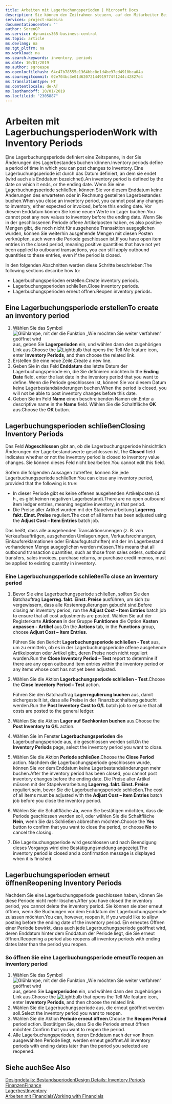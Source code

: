 ```yaml
---
title: Arbeiten mit Lagerbuchungsperioden | Microsoft Docs
description: Sie können den Zeitrahmen steuern, auf den Mitarbeiter Beitragsänderungen des Lagerbestandes buchen können, indem Sie Lagerbuchungsperioden definieren.
services: project-madeira
documentationcenter: ''
author: SorenGP
ms.service: dynamics365-business-central
ms.topic: article
ms.devlang: na
ms.tgt_pltfrm: na
ms.workload: na
ms.search.keywords: inventory, periods
ms.date: 10/01/2019
ms.author: sgroespe
ms.openlocfilehash: 64c47b78555e1364bbc0e1d4be97ed4910bca04a
ms.sourcegitcommit: 02e704bc3e01d62072144919774f1244c42827e4
ms.translationtype: HT
ms.contentlocale: de-AT
ms.lasthandoff: 10/01/2019
ms.locfileid: "2305887"
---
```

# <a name="work-with-inventory-periods"></a><span data-ttu-id="57c6a-103">Arbeiten mit Lagerbuchungsperioden</span><span class="sxs-lookup"><span data-stu-id="57c6a-103">Work with Inventory Periods</span></span>
<span data-ttu-id="57c6a-104">Eine Lagerbuchungsperiode definiert eine Zeitspanne, in der Sie Änderungen des Lagerbestandes buchen können.</span><span class="sxs-lookup"><span data-stu-id="57c6a-104">Inventory periods define a period of time in which you can post changes to inventory.</span></span> <span data-ttu-id="57c6a-105">Eine Lagerbuchungsperiode ist durch das Datum definiert, an dem sie endet (wird auch als Enddatum bezeichnet).</span><span class="sxs-lookup"><span data-stu-id="57c6a-105">An inventory period is defined by the date on which it ends, or the ending date.</span></span> <span data-ttu-id="57c6a-106">Wenn Sie eine Lagerbuchungsperiode schließen, können Sie vor diesem Enddatum keine Änderungen des erwarteten oder in Rechnung gestellten Lagerbestandes buchen.</span><span class="sxs-lookup"><span data-stu-id="57c6a-106">When you close an inventory period, you cannot post any changes to inventory, either expected or invoiced, before this ending date.</span></span> <span data-ttu-id="57c6a-107">Vor diesem Enddatum können Sie keine neuen Werte im Lager buchen.</span><span class="sxs-lookup"><span data-stu-id="57c6a-107">You cannot post any new values to inventory before the ending date.</span></span> <span data-ttu-id="57c6a-108">Wenn Sie in der geschlossenen Periode offene Artikelposten haben, es also positive Mengen gibt, die noch nicht für ausgehende Transaktion ausgeglichen wurden, können Sie weiterhin ausgehende Mengen mit diesen Posten verknüpfen, auch wenn die Periode geschlossen ist.</span><span class="sxs-lookup"><span data-stu-id="57c6a-108">If you have open item entries in the closed period, meaning positive quantities that have not yet been applied to outbound transactions, you can still apply outbound quantities to these entries, even if the period is closed.</span></span>  

<span data-ttu-id="57c6a-109">In den folgenden Abschnitten werden diese Schritte beschrieben:</span><span class="sxs-lookup"><span data-stu-id="57c6a-109">The following sections describe how to:</span></span>  

* <span data-ttu-id="57c6a-110">Lagerbuchungsperioden erstellen.</span><span class="sxs-lookup"><span data-stu-id="57c6a-110">Create inventory periods.</span></span>  
* <span data-ttu-id="57c6a-111">Lagerbuchungsperioden schließen.</span><span class="sxs-lookup"><span data-stu-id="57c6a-111">Close inventory periods.</span></span>  
* <span data-ttu-id="57c6a-112">Lagerbuchungsperioden erneut öffnen.</span><span class="sxs-lookup"><span data-stu-id="57c6a-112">Reopen inventory periods.</span></span>  

## <a name="to-create-an-inventory-period"></a><span data-ttu-id="57c6a-113">Eine Lagerbuchungsperiode erstellen</span><span class="sxs-lookup"><span data-stu-id="57c6a-113">To create an inventory period</span></span>  
1. <span data-ttu-id="57c6a-114">Wählen Sie das Symbol ![Glühlampe, mit der die Funktion „Wie möchten Sie weiter verfahren“ geöffnet wird](media/ui-search/search_small.png "Wie möchten Sie weiter verfahren?") aus, geben Sie **Lagerperioden** ein, und wählen dann den zugehörigen Link aus.</span><span class="sxs-lookup"><span data-stu-id="57c6a-114">Choose the ![Lightbulb that opens the Tell Me feature](media/ui-search/search_small.png "Tell me what you want to do") icon, enter **Inventory Periods**, and then choose the related link.</span></span>  
2. <span data-ttu-id="57c6a-115">Erstellen Sie eine neue Zeile.</span><span class="sxs-lookup"><span data-stu-id="57c6a-115">Create a new line.</span></span>  
3. <span data-ttu-id="57c6a-116">Geben Sie in das Feld **Enddatum** das letzte Datum der Lagerbuchungsperiode ein, die Sie definieren möchten.</span><span class="sxs-lookup"><span data-stu-id="57c6a-116">In the **Ending Date** field, enter the last date in the inventory period that you want to define.</span></span> <span data-ttu-id="57c6a-117">Wenn die Periode geschlossen ist, können Sie vor diesem Datum keine Lagerbestandsänderungen buchen.</span><span class="sxs-lookup"><span data-stu-id="57c6a-117">When the period is closed, you will not be able to post inventory changes before this date.</span></span>  
4. <span data-ttu-id="57c6a-118">Geben Sie im Feld **Name** einen beschreibenden Namen ein.</span><span class="sxs-lookup"><span data-stu-id="57c6a-118">Enter a descriptive name in the **Name** field.</span></span> <span data-ttu-id="57c6a-119">Wählen Sie die Schaltfläche **OK** aus.</span><span class="sxs-lookup"><span data-stu-id="57c6a-119">Choose the **OK** button.</span></span>  

## <a name="closing-inventory-periods"></a><span data-ttu-id="57c6a-120">Lagerbuchungsperioden schließen</span><span class="sxs-lookup"><span data-stu-id="57c6a-120">Closing Inventory Periods</span></span>  
<span data-ttu-id="57c6a-121">Das Feld **Abgeschlossen** gibt an, ob die Lagerbuchungsperiode hinsichtlich Änderungen der Lagerbestandswerte geschlossen ist.</span><span class="sxs-lookup"><span data-stu-id="57c6a-121">The **Closed** field indicates whether or not the inventory period is closed to inventory value changes.</span></span> <span data-ttu-id="57c6a-122">Sie können dieses Feld nicht bearbeiten.</span><span class="sxs-lookup"><span data-stu-id="57c6a-122">You cannot edit this field.</span></span>  

<span data-ttu-id="57c6a-123">Sofern die folgenden Aussagen zutreffen, können Sie jede Lagerbuchungsperiode schließen:</span><span class="sxs-lookup"><span data-stu-id="57c6a-123">You can close any inventory period, provided that the following is true:</span></span>  

* <span data-ttu-id="57c6a-124">In dieser Periode gibt es keine offenen ausgehenden Artikelposten (d. h., es gibt keinen negativen Lagerbestand).</span><span class="sxs-lookup"><span data-stu-id="57c6a-124">There are no open outbound item ledger entries, meaning negative inventory, in that period.</span></span>  
* <span data-ttu-id="57c6a-125">Die Preise aller Artikel wurden mit der Stapelverarbeitung **Lagerreg. fakt. Einst. Preise** reguliert.</span><span class="sxs-lookup"><span data-stu-id="57c6a-125">The cost of all items has been adjusted using the **Adjust Cost – Item Entries** batch job.</span></span>  

<span data-ttu-id="57c6a-126">Das heißt, dass alle ausgehenden Transaktionsmengen (z. B. von Verkaufsaufträgen, ausgehenden Umlagerungen, Verkaufsrechnungen, Einkaufsreklamationen oder Einkaufsgutschriften) mit der im Lagerbestand vorhandenen Menge ausgeglichen werden müssen.</span><span class="sxs-lookup"><span data-stu-id="57c6a-126">This means that all outbound transaction quantities, such as those from sales orders, outbound transfers, sales invoices, purchase returns, or purchase credit memos, must be applied to existing quantity in inventory.</span></span>  

### <a name="to-close-an-inventory-period"></a><span data-ttu-id="57c6a-127">Eine Lagerbuchungsperiode schließen</span><span class="sxs-lookup"><span data-stu-id="57c6a-127">To close an inventory period</span></span>  
1. <span data-ttu-id="57c6a-128">Bevor Sie eine Lagerbuchungsperiode schließen, sollten Sie den Batchauftrag **Lagerreg. fakt. Einst. Preise** ausführen, um sich zu vergewissern, dass alle Kostenregulierungen gebucht sind.</span><span class="sxs-lookup"><span data-stu-id="57c6a-128">Before closing an inventory period, run the **Adjust Cost – Item Entries** batch job to ensure that all cost adjustments are posted.</span></span> <span data-ttu-id="57c6a-129">Wählen Sie auf der Registerkarte **Aktionen** in der Gruppe **Funktionen** die Option **Kosten anpassen - Artikel** aus.</span><span class="sxs-lookup"><span data-stu-id="57c6a-129">On the **Actions** tab, in the **Functions** group, choose **Adjust Cost – Item Entries**.</span></span>  

     <span data-ttu-id="57c6a-130">Führen Sie den Bericht **Lagerbuchungsperiode schließen - Test** aus, um zu ermitteln, ob es in der Lagerbuchungsperiode offene ausgehende Artikelposten oder Artikel gibt, deren Preise noch nicht reguliert wurden.</span><span class="sxs-lookup"><span data-stu-id="57c6a-130">Run the **Close Inventory Period – Test** report to determine if there are any open outbound item entries within the inventory period or any items whose cost has not yet been adjusted.</span></span>  
2. <span data-ttu-id="57c6a-131">Wählen Sie die Aktion **Lagerbuchungsperiode schließen - Test**.</span><span class="sxs-lookup"><span data-stu-id="57c6a-131">Choose the **Close Inventory Period – Test** action.</span></span>  

     <span data-ttu-id="57c6a-132">Führen Sie den Batchauftrag **Lagerregulierung buchen** aus, damit sichergestellt ist, dass alle Preise in der Finanzbuchhaltung gebucht werden.</span><span class="sxs-lookup"><span data-stu-id="57c6a-132">Run the **Post Inventory Cost to G/L** batch job to ensure that all costs are posted to the general ledger.</span></span>  
3. <span data-ttu-id="57c6a-133">Wählen Sie die Aktion **Lager auf Sachkonten buchen** aus.</span><span class="sxs-lookup"><span data-stu-id="57c6a-133">Choose the **Post Inventory to G/L** action.</span></span>  
4. <span data-ttu-id="57c6a-134">Wählen Sie im Fenster  **Lagerbuchungsperioden** die Lagerbuchungsperiode aus, die geschlossen werden soll.</span><span class="sxs-lookup"><span data-stu-id="57c6a-134">On the **Inventory Periods** page, select the inventory period you want to close.</span></span>  
5. <span data-ttu-id="57c6a-135">Wählen Sie die Aktion **Periode schließen**.</span><span class="sxs-lookup"><span data-stu-id="57c6a-135">Choose the **Close Period** action.</span></span> <span data-ttu-id="57c6a-136">Nachdem die Lagerbuchungsperiode geschlossen wurde, können Sie vor dem Enddatum keine Lagerbestandsänderungen mehr buchen.</span><span class="sxs-lookup"><span data-stu-id="57c6a-136">After the inventory period has been closed, you cannot post inventory changes before the ending date.</span></span> <span data-ttu-id="57c6a-137">Die Preise aller Artikel müssen mit der Stapelverarbeitung **Lagerreg. fakt. Einst. Preise** reguliert sein, bevor Sie die Lagerbuchungsperiode schließen.</span><span class="sxs-lookup"><span data-stu-id="57c6a-137">The cost of all items must be adjusted with the **Adjust Cost – Item Entries** batch job before you close the inventory period.</span></span>  
6. <span data-ttu-id="57c6a-138">Wählen Sie die Schaltfläche **Ja**, wenn Sie bestätigen möchten, dass die Periode geschlossen werden soll, oder wählen Sie die Schaltfläche **Nein**, wenn Sie das Schließen abbrechen möchten.</span><span class="sxs-lookup"><span data-stu-id="57c6a-138">Choose the **Yes** button to confirm that you want to close the period, or choose **No** to cancel the closing.</span></span>  
7. <span data-ttu-id="57c6a-139">Die Lagerbuchungsperiode wird geschlossen und nach Beendigung dieses Vorgangs wird eine Bestätigungsmeldung angezeigt.</span><span class="sxs-lookup"><span data-stu-id="57c6a-139">The inventory period is closed and a confirmation message is displayed when it is finished.</span></span>  

## <a name="reopening-inventory-periods"></a><span data-ttu-id="57c6a-140">Lagerbuchungsperioden erneut öffnen</span><span class="sxs-lookup"><span data-stu-id="57c6a-140">Reopening Inventory Periods</span></span>  
<span data-ttu-id="57c6a-141">Nachdem Sie eine Lagerbuchungsperiode geschlossen haben, können Sie diese Periode nicht mehr löschen.</span><span class="sxs-lookup"><span data-stu-id="57c6a-141">After you have closed the inventory period, you cannot delete the inventory period.</span></span> <span data-ttu-id="57c6a-142">Sie können sie aber erneut öffnen, wenn Sie Buchungen vor dem Enddatum der Lagerbuchungsperiode zulassen möchten.</span><span class="sxs-lookup"><span data-stu-id="57c6a-142">You can, however, reopen it, if you would like to allow posting before the ending date of the inventory period.</span></span> <span data-ttu-id="57c6a-143">Ein erneutes Öffnen einer Periode bewirkt, dass auch jede Lagerbuchungsperiode geöffnet wird, deren Enddatum hinter dem Enddatum der Periode liegt, die Sie erneut öffnen.</span><span class="sxs-lookup"><span data-stu-id="57c6a-143">Reopening a period also reopens all inventory periods with ending dates later than the period you reopen.</span></span>  

### <a name="to-reopen-an-inventory-period"></a><span data-ttu-id="57c6a-144">So öffnen Sie eine Lagerbuchungsperiode erneut</span><span class="sxs-lookup"><span data-stu-id="57c6a-144">To reopen an inventory period</span></span>  
1. <span data-ttu-id="57c6a-145">Wählen Sie das Symbol ![Glühlampe, mit der die Funktion „Wie möchten Sie weiter verfahren“ geöffnet wird](media/ui-search/search_small.png "Wie möchten Sie weiter verfahren?") aus, geben Sie **Lagerperioden** ein, und wählen dann den zugehörigen Link aus.</span><span class="sxs-lookup"><span data-stu-id="57c6a-145">Choose the ![Lightbulb that opens the Tell Me feature](media/ui-search/search_small.png "Tell me what you want to do") icon, enter **Inventory Periods**, and then choose the related link.</span></span>  
2. <span data-ttu-id="57c6a-146">Wählen Sie die Lagerbuchungsperiode aus, die erneut geöffnet werden soll.</span><span class="sxs-lookup"><span data-stu-id="57c6a-146">Select the inventory period you want to reopen.</span></span>  
3. <span data-ttu-id="57c6a-147">Wählen Sie die Aktion **Periode erneut öffnen**.</span><span class="sxs-lookup"><span data-stu-id="57c6a-147">Choose the **Reopen Period** period action.</span></span> <span data-ttu-id="57c6a-148">Bestätigen Sie, dass Sie die Periode erneut öffnen möchten.</span><span class="sxs-lookup"><span data-stu-id="57c6a-148">Confirm that you want to reopen the period.</span></span>  
4. <span data-ttu-id="57c6a-149">Alle Lagerbuchungsperioden, deren Enddatum nach der von Ihnen ausgewählten Periode liegt, werden erneut geöffnet.</span><span class="sxs-lookup"><span data-stu-id="57c6a-149">All inventory periods with ending dates later than the period you selected are reopened.</span></span>  

## <a name="see-also"></a><span data-ttu-id="57c6a-150">Siehe auch</span><span class="sxs-lookup"><span data-stu-id="57c6a-150">See Also</span></span>  
[<span data-ttu-id="57c6a-151">Designdetails: Bestandsperioden</span><span class="sxs-lookup"><span data-stu-id="57c6a-151">Design Details: Inventory Periods</span></span>](design-details-inventory-periods.md)  
[<span data-ttu-id="57c6a-152">Finanzen</span><span class="sxs-lookup"><span data-stu-id="57c6a-152">Finance</span></span>](finance.md)  
[<span data-ttu-id="57c6a-153">Lagerbest</span><span class="sxs-lookup"><span data-stu-id="57c6a-153">Inventory</span></span>](inventory-manage-inventory.md)  
[<span data-ttu-id="57c6a-154">Arbeiten mit Financials</span><span class="sxs-lookup"><span data-stu-id="57c6a-154">Working with Financials</span></span>](ui-work-product.md)

